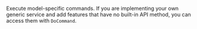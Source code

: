 Execute model-specific commands.
If you are implementing your own generic service and add features that have no built-in API method, you can access them with `DoCommand`.
